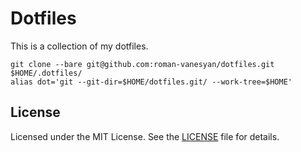# Dotfiles
This is a collection of my dotfiles.

```
git clone --bare git@github.com:roman-vanesyan/dotfiles.git $HOME/.dotfiles/ 
alias dot='git --git-dir=$HOME/dotfiles.git/ --work-tree=$HOME'
```

## License
Licensed under the MIT License. See the [LICENSE](LICENSE) file for details.
